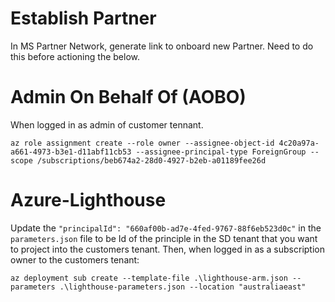 
# Establish Partner

In MS Partner Network, generate link to onboard new Partner. Need to do this before actioning the below.


# Admin On Behalf Of (AOBO)

When logged in as admin of customer tennant.

`az role assignment create --role owner --assignee-object-id 4c20a97a-a661-4973-b3e1-d11abf11cb53 --assignee-principal-type ForeignGroup --scope /subscriptions/beb674a2-28d0-4927-b2eb-a01189fee26d`


# Azure-Lighthouse

Update the `"principalId": "660af00b-ad7e-4fed-9767-88f6eb523d0c"` in the `parameters.json` file to be Id of the principle in the SD tenant that you want to project into the customers tenant. Then, when logged in as a subscription owner to the customers tenant:

`az deployment sub create --template-file .\lighthouse-arm.json --parameters .\lighthouse-parameters.json --location "australiaeast"`
